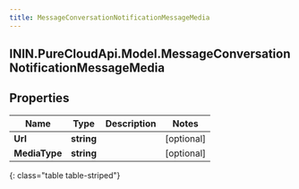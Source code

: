 ```yaml
---
title: MessageConversationNotificationMessageMedia
---
```

## ININ.PureCloudApi.Model.MessageConversationNotificationMessageMedia

## Properties

|Name | Type | Description | Notes|
|------------ | ------------- | ------------- | -------------|
| **Url** | **string** |  | [optional] |
| **MediaType** | **string** |  | [optional] |
{: class="table table-striped"}



